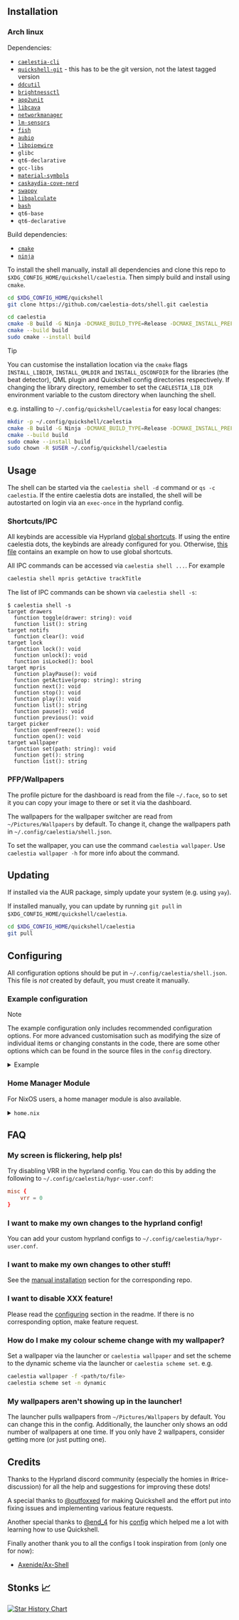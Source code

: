## Installation

### Arch linux

Dependencies:

- [`caelestia-cli`](https://github.com/caelestia-dots/cli)
- [`quickshell-git`](https://quickshell.outfoxxed.me) - this has to be the git version, not the latest tagged version
- [`ddcutil`](https://github.com/rockowitz/ddcutil)
- [`brightnessctl`](https://github.com/Hummer12007/brightnessctl)
- [`app2unit`](https://github.com/Vladimir-csp/app2unit)
- [`libcava`](https://github.com/LukashonakV/cava)
- [`networkmanager`](https://networkmanager.dev)
- [`lm-sensors`](https://github.com/lm-sensors/lm-sensors)
- [`fish`](https://github.com/fish-shell/fish-shell)
- [`aubio`](https://github.com/aubio/aubio)
- [`libpipewire`](https://pipewire.org)
- `glibc`
- `qt6-declarative`
- `gcc-libs`
- [`material-symbols`](https://fonts.google.com/icons)
- [`caskaydia-cove-nerd`](https://www.nerdfonts.com/font-downloads)
- [`swappy`](https://github.com/jtheoof/swappy)
- [`libqalculate`](https://github.com/Qalculate/libqalculate)
- [`bash`](https://www.gnu.org/software/bash)
- `qt6-base`
- `qt6-declarative`

Build dependencies:

- [`cmake`](https://cmake.org)
- [`ninja`](https://github.com/ninja-build/ninja)

To install the shell manually, install all dependencies and clone this repo to `$XDG_CONFIG_HOME/quickshell/caelestia`.
Then simply build and install using `cmake`.

```sh
cd $XDG_CONFIG_HOME/quickshell
git clone https://github.com/caelestia-dots/shell.git caelestia

cd caelestia
cmake -B build -G Ninja -DCMAKE_BUILD_TYPE=Release -DCMAKE_INSTALL_PREFIX=/
cmake --build build
sudo cmake --install build
```

> [!TIP]
> You can customise the installation location via the `cmake` flags `INSTALL_LIBDIR`, `INSTALL_QMLDIR` and
> `INSTALL_QSCONFDIR` for the libraries (the beat detector), QML plugin and Quickshell config directories
> respectively. If changing the library directory, remember to set the `CAELESTIA_LIB_DIR` environment
> variable to the custom directory when launching the shell.
>
> e.g. installing to `~/.config/quickshell/caelestia` for easy local changes:
>
> ```sh
> mkdir -p ~/.config/quickshell/caelestia
> cmake -B build -G Ninja -DCMAKE_BUILD_TYPE=Release -DCMAKE_INSTALL_PREFIX=/ -DINSTALL_QSCONFDIR=~/.config/quickshell/caelestia
> cmake --build build
> sudo cmake --install build
> sudo chown -R $USER ~/.config/quickshell/caelestia
> ```

## Usage

The shell can be started via the `caelestia shell -d` command or `qs -c caelestia`.
If the entire caelestia dots are installed, the shell will be autostarted on login
via an `exec-once` in the hyprland config.

### Shortcuts/IPC

All keybinds are accessible via Hyprland [global shortcuts](https://wiki.hyprland.org/Configuring/Binds/#dbus-global-shortcuts).
If using the entire caelestia dots, the keybinds are already configured for you.
Otherwise, [this file](https://github.com/caelestia-dots/caelestia/blob/main/hypr/hyprland/keybinds.conf#L1-L39)
contains an example on how to use global shortcuts.

All IPC commands can be accessed via `caelestia shell ...`. For example

```sh
caelestia shell mpris getActive trackTitle
```

The list of IPC commands can be shown via `caelestia shell -s`:

```
$ caelestia shell -s
target drawers
  function toggle(drawer: string): void
  function list(): string
target notifs
  function clear(): void
target lock
  function lock(): void
  function unlock(): void
  function isLocked(): bool
target mpris
  function playPause(): void
  function getActive(prop: string): string
  function next(): void
  function stop(): void
  function play(): void
  function list(): string
  function pause(): void
  function previous(): void
target picker
  function openFreeze(): void
  function open(): void
target wallpaper
  function set(path: string): void
  function get(): string
  function list(): string
```

### PFP/Wallpapers

The profile picture for the dashboard is read from the file `~/.face`, so to set
it you can copy your image to there or set it via the dashboard.

The wallpapers for the wallpaper switcher are read from `~/Pictures/Wallpapers`
by default. To change it, change the wallpapers path in `~/.config/caelestia/shell.json`.

To set the wallpaper, you can use the command `caelestia wallpaper`. Use `caelestia wallpaper -h` for more info about
the command.

## Updating

If installed via the AUR package, simply update your system (e.g. using `yay`).

If installed manually, you can update by running `git pull` in `$XDG_CONFIG_HOME/quickshell/caelestia`.

```sh
cd $XDG_CONFIG_HOME/quickshell/caelestia
git pull
```

## Configuring

All configuration options should be put in `~/.config/caelestia/shell.json`. This file is _not_ created by
default, you must create it manually.

### Example configuration

> [!NOTE]
> The example configuration only includes recommended configuration options. For more advanced customisation
> such as modifying the size of individual items or changing constants in the code, there are some other
> options which can be found in the source files in the `config` directory.

<details><summary>Example</summary>

```json
{
  "appearance": {
    "anim": {
      "durations": {
        "scale": 1
      }
    },
    "font": {
      "family": {
        "material": "Material Symbols Rounded",
        "mono": "CaskaydiaCove NF",
        "sans": "Rubik"
      },
      "size": {
        "scale": 1
      }
    },
    "padding": {
      "scale": 1
    },
    "rounding": {
      "scale": 1
    },
    "spacing": {
      "scale": 1
    },
    "transparency": {
      "enabled": false,
      "base": 0.85,
      "layers": 0.4
    }
  },
  "general": {
    "apps": {
      "terminal": ["foot"],
      "audio": ["pavucontrol"],
      "playback": ["mpv"],
      "explorer": ["thunar"]
    },
    "battery": {
      "warnLevels": [
        {
          "level": 20,
          "title": "Low battery",
          "message": "You might want to plug in a charger",
          "icon": "battery_android_frame_2"
        },
        {
          "level": 10,
          "title": "Did you see the previous message?",
          "message": "You should probably plug in a charger <b>now</b>",
          "icon": "battery_android_frame_1"
        },
        {
          "level": 5,
          "title": "Critical battery level",
          "message": "PLUG THE CHARGER RIGHT NOW!!",
          "icon": "battery_android_alert",
          "critical": true
        }
      ],
      "criticalLevel": 3
    },
    "idle": {
      "lockBeforeSleep": true,
      "inhibitWhenAudio": true,
      "timeouts": [
        {
          "timeout": 180,
          "idleAction": "lock"
        },
        {
          "timeout": 300,
          "idleAction": "dpms off",
          "returnAction": "dpms on"
        },
        {
          "timeout": 600,
          "idleAction": ["systemctl", "suspend-then-hibernate"]
        }
      ]
    }
  },
  "background": {
    "desktopClock": {
      "enabled": false
    },
    "enabled": true,
    "visualiser": {
      "enabled": false,
      "autoHide": true,
      "rounding": 1,
      "spacing": 1
    }
  },
  "bar": {
    "clock": {
      "showIcon": true
    },
    "dragThreshold": 20,
    "entries": [
      {
        "id": "logo",
        "enabled": true
      },
      {
        "id": "workspaces",
        "enabled": true
      },
      {
        "id": "spacer",
        "enabled": true
      },
      {
        "id": "activeWindow",
        "enabled": true
      },
      {
        "id": "spacer",
        "enabled": true
      },
      {
        "id": "tray",
        "enabled": true
      },
      {
        "id": "clock",
        "enabled": true
      },
      {
        "id": "statusIcons",
        "enabled": true
      },
      {
        "id": "power",
        "enabled": true
      }
    ],
    "persistent": true,
    "scrollActions": {
      "brightness": true,
      "workspaces": true,
      "volume": true
    },
    "showOnHover": true,
    "status": {
      "showAudio": false,
      "showBattery": true,
      "showBluetooth": true,
      "showKbLayout": false,
      "showMicrophone": false,
      "showNetwork": true,
      "showLockStatus": true
    },
    "tray": {
      "background": false,
      "compact": false,
      "iconSubs": [],
      "recolour": false
    },
    "workspaces": {
      "activeIndicator": true,
      "activeLabel": "󰮯",
      "activeTrail": false,
      "label": "  ",
      "occupiedBg": false,
      "occupiedLabel": "󰮯",
      "perMonitorWorkspaces": true,
      "showWindows": true,
      "shown": 5
    }
  },
  "border": {
    "rounding": 25,
    "thickness": 10
  },
  "dashboard": {
    "enabled": true,
    "dragThreshold": 50,
    "mediaUpdateInterval": 500,
    "showOnHover": true
  },
  "launcher": {
    "actionPrefix": ">",
    "actions": [
      {
        "name": "Calculator",
        "icon": "calculate",
        "description": "Do simple math equations (powered by Qalc)",
        "command": ["autocomplete", "calc"],
        "enabled": true,
        "dangerous": false
      },
      {
        "name": "Scheme",
        "icon": "palette",
        "description": "Change the current colour scheme",
        "command": ["autocomplete", "scheme"],
        "enabled": true,
        "dangerous": false
      },
      {
        "name": "Wallpaper",
        "icon": "image",
        "description": "Change the current wallpaper",
        "command": ["autocomplete", "wallpaper"],
        "enabled": true,
        "dangerous": false
      },
      {
        "name": "Variant",
        "icon": "colors",
        "description": "Change the current scheme variant",
        "command": ["autocomplete", "variant"],
        "enabled": true,
        "dangerous": false
      },
      {
        "name": "Transparency",
        "icon": "opacity",
        "description": "Change shell transparency",
        "command": ["autocomplete", "transparency"],
        "enabled": false,
        "dangerous": false
      },
      {
        "name": "Random",
        "icon": "casino",
        "description": "Switch to a random wallpaper",
        "command": ["caelestia", "wallpaper", "-r"],
        "enabled": true,
        "dangerous": false
      },
      {
        "name": "Light",
        "icon": "light_mode",
        "description": "Change the scheme to light mode",
        "command": ["setMode", "light"],
        "enabled": true,
        "dangerous": false
      },
      {
        "name": "Dark",
        "icon": "dark_mode",
        "description": "Change the scheme to dark mode",
        "command": ["setMode", "dark"],
        "enabled": true,
        "dangerous": false
      },
      {
        "name": "Shutdown",
        "icon": "power_settings_new",
        "description": "Shutdown the system",
        "command": ["systemctl", "poweroff"],
        "enabled": true,
        "dangerous": true
      },
      {
        "name": "Reboot",
        "icon": "cached",
        "description": "Reboot the system",
        "command": ["systemctl", "reboot"],
        "enabled": true,
        "dangerous": true
      },
      {
        "name": "Logout",
        "icon": "exit_to_app",
        "description": "Log out of the current session",
        "command": ["loginctl", "terminate-user", ""],
        "enabled": true,
        "dangerous": true
      },
      {
        "name": "Lock",
        "icon": "lock",
        "description": "Lock the current session",
        "command": ["loginctl", "lock-session"],
        "enabled": true,
        "dangerous": false
      },
      {
        "name": "Sleep",
        "icon": "bedtime",
        "description": "Suspend then hibernate",
        "command": ["systemctl", "suspend-then-hibernate"],
        "enabled": true,
        "dangerous": false
      }
    ],
    "dragThreshold": 50,
    "vimKeybinds": false,
    "enableDangerousActions": false,
    "maxShown": 7,
    "maxWallpapers": 9,
    "specialPrefix": "@",
    "useFuzzy": {
      "apps": false,
      "actions": false,
      "schemes": false,
      "variants": false,
      "wallpapers": false
    },
    "showOnHover": false,
    "hiddenApps": []
  },
  "lock": {
    "recolourLogo": false
  },
  "notifs": {
    "actionOnClick": false,
    "clearThreshold": 0.3,
    "defaultExpireTimeout": 5000,
    "expandThreshold": 20,
    "expire": false
  },
  "osd": {
    "enabled": true,
    "enableBrightness": true,
    "enableMicrophone": false,
    "hideDelay": 2000
  },
  "paths": {
    "mediaGif": "root:/assets/bongocat.gif",
    "sessionGif": "root:/assets/kurukuru.gif",
    "wallpaperDir": "~/Pictures/Wallpapers"
  },
  "services": {
    "audioIncrement": 0.1,
    "defaultPlayer": "Spotify",
    "gpuType": "",
    "playerAliases": [
      { "from": "com.github.th_ch.youtube_music", "to": "YT Music" }
    ],
    "weatherLocation": "",
    "useFahrenheit": false,
    "useTwelveHourClock": false,
    "smartScheme": true,
    "visualiserBars": 45
  },
  "session": {
    "dragThreshold": 30,
    "enabled": true,
    "vimKeybinds": false,
    "commands": {
      "logout": ["loginctl", "terminate-user", ""],
      "shutdown": ["systemctl", "poweroff"],
      "hibernate": ["systemctl", "hibernate"],
      "reboot": ["systemctl", "reboot"]
    }
  },
  "sidebar": {
    "dragThreshold": 80,
    "enabled": true
  },
  "utilities": {
    "enabled": true,
    "maxToasts": 4,
    "toasts": {
      "audioInputChanged": true,
      "audioOutputChanged": true,
      "capsLockChanged": true,
      "chargingChanged": true,
      "configLoaded": true,
      "dndChanged": true,
      "gameModeChanged": true,
      "numLockChanged": true
    }
  }
}
```

</details>

### Home Manager Module

For NixOS users, a home manager module is also available.

<details><summary><code>home.nix</code></summary>

```nix
programs.caelestia = {
  enable = true;
  systemd = {
    enable = false; # if you prefer starting from your compositor
    target = "graphical-session.target";
    environment = [];
  };
  settings = {
    bar.status = {
      showBattery = false;
    };
    paths.wallpaperDir = "~/Images";
  };
  cli = {
    enable = true; # Also add caelestia-cli to path
    settings = {
      theme.enableGtk = false;
    };
  };
};
```

The module automatically adds Caelestia shell to the path with **full functionality**. The CLI is not required, however you have the option to enable and configure it.

</details>

## FAQ

### My screen is flickering, help pls!

Try disabling VRR in the hyprland config. You can do this by adding the following to `~/.config/caelestia/hypr-user.conf`:

```conf
misc {
    vrr = 0
}
```

### I want to make my own changes to the hyprland config!

You can add your custom hyprland configs to `~/.config/caelestia/hypr-user.conf`.

### I want to make my own changes to other stuff!

See the [manual installation](https://github.com/caelestia-dots/shell?tab=readme-ov-file#manual-installation) section
for the corresponding repo.

### I want to disable XXX feature!

Please read the [configuring](https://github.com/caelestia-dots/shell?tab=readme-ov-file#configuring) section in the readme.
If there is no corresponding option, make feature request.

### How do I make my colour scheme change with my wallpaper?

Set a wallpaper via the launcher or `caelestia wallpaper` and set the scheme to the dynamic scheme via the launcher
or `caelestia scheme set`. e.g.

```sh
caelestia wallpaper -f <path/to/file>
caelestia scheme set -n dynamic
```

### My wallpapers aren't showing up in the launcher!

The launcher pulls wallpapers from `~/Pictures/Wallpapers` by default. You can change this in the config. Additionally,
the launcher only shows an odd number of wallpapers at one time. If you only have 2 wallpapers, consider getting more
(or just putting one).

## Credits

Thanks to the Hyprland discord community (especially the homies in #rice-discussion) for all the help and suggestions
for improving these dots!

A special thanks to [@outfoxxed](https://github.com/outfoxxed) for making Quickshell and the effort put into fixing issues
and implementing various feature requests.

Another special thanks to [@end_4](https://github.com/end-4) for his [config](https://github.com/end-4/dots-hyprland)
which helped me a lot with learning how to use Quickshell.

Finally another thank you to all the configs I took inspiration from (only one for now):

- [Axenide/Ax-Shell](https://github.com/Axenide/Ax-Shell)

## Stonks 📈

<a href="https://www.star-history.com/#caelestia-dots/shell&Date">
 <picture>
   <source media="(prefers-color-scheme: dark)" srcset="https://api.star-history.com/svg?repos=caelestia-dots/shell&type=Date&theme=dark" />
   <source media="(prefers-color-scheme: light)" srcset="https://api.star-history.com/svg?repos=caelestia-dots/shell&type=Date" />
   <img alt="Star History Chart" src="https://api.star-history.com/svg?repos=caelestia-dots/shell&type=Date" />
 </picture>
</a>
